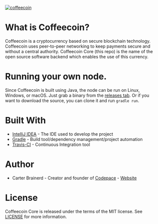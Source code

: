 [![coffeecoin](https://github.com/cbrnrd/Coffeecoin/raw/master/img/MAIN_PHOTO_AND_LOGO.png)](coffeecoin.org)

# What is Coffeecoin?
Coffeecoin is a cryptocurrency based on secure blockchain technology. Coffeecoin uses peer-to-peer networking to keep payments secure and without a central authority. Coffeecoin Core (this repo) is the name of the open source software backend which enables the use of this currency.

# Running your own node.
Since Coffeecoin is built using Java, the node can be run on Linux, Windows, or macOS. Just grab a binary from the [releases tab](https://github.com/cbrnrd/Coffeecoin/releases). Or if you want to download the source, you can clone it and run `gradle run`.

# Built With
- [IntelliJ IDEA](https://www.jetbrains.com/idea/) - The IDE used to develop the project
- [Gradle](https://gradle.org/) - Build tool/dependency management/project automation
- [Travis-CI](https://travis-ci.org/) - Continuous Integration tool

# Author
- Carter Brainerd - Creator and founder of [Codepace](codepace.io) - [Website](carterbrainerd.me)

# License
Coffeecoin Core is released under the terms of the MIT license. See [LICENSE](https://github.com/cbrnrd/Coffeecoin/blob/master/LICENSE) for more information.
